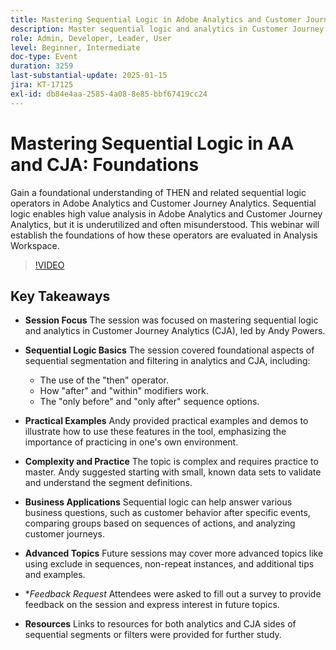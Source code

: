 ```yaml
---
title: Mastering Sequential Logic in Adobe Analytics and Customer Journey Analytics
description: Master sequential logic and analytics in Customer Journey Analytics (CJA) with foundational aspects, practical examples, and business applications, as covered in Andy Powers' session.
role: Admin, Developer, Leader, User
level: Beginner, Intermediate
doc-type: Event
duration: 3259
last-substantial-update: 2025-01-15
jira: KT-17125
exl-id: db84e4aa-2585-4a08-8e85-bbf67419cc24
---
```

# Mastering Sequential Logic in AA and CJA: Foundations

Gain a foundational understanding of THEN and related sequential logic operators in Adobe Analytics and Customer Journey Analytics. Sequential logic enables high value analysis in Adobe Analytics and Customer Journey Analytics, but it is underutilized and often misunderstood. This webinar will establish the foundations of how these operators are evaluated in Analysis Workspace.

>[!VIDEO](https://video.tv.adobe.com/v/3442925/?learn=on&enablevpops)

## Key Takeaways

* **Session Focus** The session was focused on mastering sequential logic and analytics in Customer Journey Analytics (CJA), led by Andy Powers.
* **Sequential Logic Basics** The session covered foundational aspects of sequential segmentation and filtering in analytics and CJA, including:

  * The use of the "then" operator.
  * How "after" and "within" modifiers work.
  * The "only before" and "only after" sequence options.

* **Practical Examples** Andy provided practical examples and demos to illustrate how to use these features in the tool, emphasizing the importance of practicing in one's own environment.
* **Complexity and Practice** The topic is complex and requires practice to master. Andy suggested starting with small, known data sets to validate and understand the segment definitions.
* **Business Applications** Sequential logic can help answer various business questions, such as customer behavior after specific events, comparing groups based on sequences of actions, and analyzing customer journeys.
* **Advanced Topics** Future sessions may cover more advanced topics like using exclude in sequences, non-repeat instances, and additional tips and examples.
* **Feedback Request* Attendees were asked to fill out a survey to provide feedback on the session and express interest in future topics.
* **Resources** Links to resources for both analytics and CJA sides of sequential segments or filters were provided for further study.
